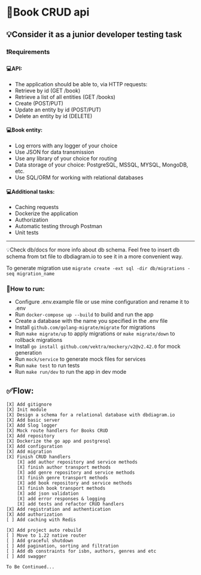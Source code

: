 #  🚀Book CRUD api
## 💡Consider it as a junior developer testing task

### ❗Requirements
#### 💻API:
- The application should be able to, via HTTP requests:
- Retrieve by id (GET /book)
- Retrieve a list of all entities (GET /books)
- Create (POST/PUT)
- Update an entity by id (POST/PUT)
- Delete an entity by id (DELETE)

#### 💻Book entity:
- Log errors with any logger of your choice 
- Use JSON for data transmission 
- Use any library of your choice for routing
- Data storage of your choice: PostgreSQL, MSSQL, MYSQL, MongoDB, etc.
- Use SQL/ORM for working with relational databases

#### 💻Additional tasks:
- Caching requests
- Dockerize the application
- Authorization
- Automatic testing through Postman
- Unit tests

---
💡Check db/docs for more info about db schema. 
Feel free to insert db schema from txt file to dbdiagram.io to see it in a more convenient way.

To generate migration use `migrate create -ext sql -dir db/migrations -seq migration_name`

### 📝How to run:
- Configure .env.example file or use mine configuration and rename it to .env
- Run `docker-compose up --build` to build and run the app
- Create a database with the name you specified in the .env file
- Install `github.com/golang-migrate/migrate` for migrations
- Run `make migrate/up` to apply migrations or `make migrate/down` to rollback migrations
- Install `go install github.com/vektra/mockery/v2@v2.42.0` for mock generation
- Run `mock/service` to generate mock files for services
- Run `make test` to run tests
- Run `make run/dev` to run the app in dev mode

## ✅Flow:
```
[X] Add gitignore
[X] Init module  
[X] Design a schema for a relational database with dbdiagram.io  
[X] Add basic server  
[X] Add Slog logger  
[X] Mock route handlers for Books CRUD  
[X] Add repository  
[X] Dockerize the go app and postgresql  
[X] Add configuration  
[X] Add migration  
[X] Finish CRUD handlers
    [X] add author repository and service methods
    [X] finish author transport methods
    [X] add genre repository and service methods
    [X] finish genre transport methods
    [X] add book repository and service methods
    [X] finish book transport methods
    [X] add json validation  
    [X] add error responses & logging
    [X] add tests and refactor CRUD handlers
[X] Add registration and authentication    
[X] Add authorization  
[ ] Add caching with Redis  

[X] Add project auto rebuild  
[ ] Move to 1.22 native router  
[ ] Add graceful shutdown
[ ] Add pagination, sorting and filtration  
[ ] Add db constraints for isbn, authors, genres and etc  
[ ] Add swagger  

To Be Continued...
```